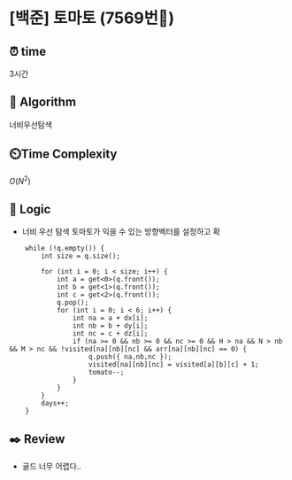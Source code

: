 # [백준] 토마토 (7569번💛)

## ⏰  **time**

3시간

## :pushpin: **Algorithm**

너비우선탐색

## ⏲️**Time Complexity**

$O(N^2)$

## :round_pushpin: **Logic**

- 너비 우선 탐색
  토마토가 익을 수 있는 방향벡터를 설정하고 확
```
    while (!q.empty()) {
        int size = q.size();

        for (int i = 0; i < size; i++) {
            int a = get<0>(q.front());
            int b = get<1>(q.front());
            int c = get<2>(q.front());
            q.pop();
            for (int i = 0; i < 6; i++) {
                int na = a + dx[i];
                int nb = b + dy[i];
                int nc = c + dz[i];
                if (na >= 0 && nb >= 0 && nc >= 0 && H > na && N > nb && M > nc && !visited[na][nb][nc] && arr[na][nb][nc] == 0) {
                    q.push({ na,nb,nc });
                    visited[na][nb][nc] = visited[a][b][c] + 1;
                    tomato--;
                }
            }
        }
        days++;
    }
```


## :black_nib: **Review**

- 골드 너무 어렵다..
